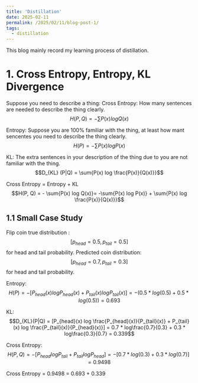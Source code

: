 ```yaml
---
title: 'Distillation'
date: 2025-02-11
permalink: /2025/02/11/blog-post-1/
tags:
  - distillation
---
```


This blog mainly record my learning process of distillation.

# 1. Cross Entropy,  Entropy,  KL Divergence 
Suppose you need to describe a thing:
Cross Entropy: How many sentences are needed to describe the thing clearly.  $$H(P, Q) = - \sum{P(x) log Q(x)}$$

Entropy: Suppose you are 100% familiar with the thing, at least how mant sencentes you need to describe the thing clearly. $$H(P) = -\sum{P(x) log P(x)}$$

KL: The extra sentences in your description of the thing due to you are not familiar with the thing.    $$D_{KL} (P|Q) = \sum{P(x) log \frac{P(x)}{Q(x)}}$$

Cross Entropy = Entropy + KL    
$$H(P, Q) = - \sum{P(x) log Q(x)}= -\sum{P(x) log P(x)} + \sum{P(x) log \frac{P(x)}{Q(x)}}$$

## 1.1 Small Case Study
Flip coin true distribution : $$[p_{head} = 0.5, p_{tail} = 0.5]$$ for head and tail probability.
Predicted coin distribution: $$[p_{head} = 0.7, p_{tail} = 0.3]$$ for head and tail probability.

Entropy:  $$H(P) = -[P_{head}(x) log P_{head}(x) + P_{tail}(x) log P_{tail}(x)] = -(0.5 * log(0.5) + 0.5 * log(0.5)) = 0.693$$

KL:        $$D_{KL}(P|Q) = [P_{head}(x) log \frac{P_{head}(x)}{P_{tail}(x)} + P_{tail}(x) log \frac{P_{tail}(x)}{P_{head}(x)}] = 0.7 * log\frac{0.7}{0.3} + 0.3 * log\frac{0.3}{0.7} = 0.339$$

Cross Entropy: $$H(P, Q) = - [P_{head} log P_{tail} + P_{tail} logP_{head}] = -[0.7 * log(0.3) + 0.3 * log(0.7)] = 0.9498$$

Cross Entropy = 0.9498 = 0.693 + 0.339


